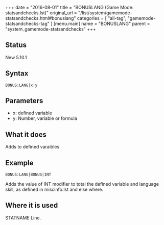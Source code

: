 +++
date = "2016-08-01"
title = "BONUSLANG (Game Mode: statsandchecks.lst)"
original_url = "/list/system/gamemode-statsandchecks.html#bonuslang"
categories = [ "all-tag", "gamemode-statsandchecks-tag" ]
[menu.main]
    name = "BONUSLANG"
    parent = "system_gamemode-statsandchecks"
+++

## Status

New 5.10.1

## Syntax

`BONUS:LANG|x|y`

## Parameters

-   x: defined variable
-   y: Number, variable or formula



What it does
------------

Adds to defined varaibles

Example
-------

`BONUS:LANG|BONUS|INT`

Adds the value of INT modifier to total the defined variable and
language skill, as defined in miscinfo.lst and else where.

Where it is used
----------------

STATNAME Line.

